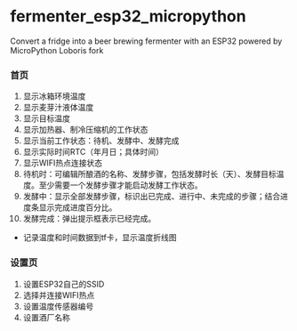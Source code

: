 # fermenter_esp32_micropython
Convert a fridge into a beer brewing fermenter with an ESP32 powered by MicroPython Loboris fork

### 首页
1. 显示冰箱环境温度
2. 显示麦芽汁液体温度
3. 显示目标温度
4. 显示加热器、制冷压缩机的工作状态
5. 显示当前工作状态：待机、发酵中、发酵完成
6. 显示实际时间RTC（年月日；具体时间）
7. 显示WIFI热点连接状态
8. 待机时：可编辑所酿酒的名称、发酵步骤，包括发酵时长（天）、发酵目标温度。至少需要一个发酵步骤才能启动发酵工作状态。
9. 发酵中：显示全部发酵步骤，标识出已完成、进行中、未完成的步骤；结合进度条显示完成进度百分比。
10. 发酵完成：弹出提示框表示已经完成。
- 记录温度和时间数据到tf卡，显示温度折线图

### 设置页
1. 设置ESP32自己的SSID
2. 选择并连接WIFI热点
3. 设置温度传感器编号
4. 设置酒厂名称
